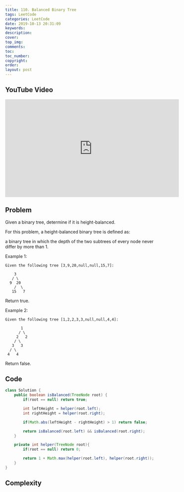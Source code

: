 ```yaml
---
title: 110. Balanced Binary Tree
tags: LeetCode
categories: LeetCode
date: 2019-10-13 20:31:09
keywords:
description:
cover:
top_img:
comments:
toc:
toc_number:
copyright:
order:
layout: post
---
```


## YouTube Video

<iframe width="560" height="315" src="https://www.youtube.com/embed/7vRTOS2SMuk" frameborder="0" allow="accelerometer; autoplay; encrypted-media; gyroscope; picture-in-picture" allowfullscreen></iframe>

## Problem

Given a binary tree, determine if it is height-balanced.

For this problem, a height-balanced binary tree is defined as:

a binary tree in which the depth of the two subtrees of every node never differ by more than 1.

Example 1:

```
Given the following tree [3,9,20,null,null,15,7]:

    3
   / \
  9  20
    /  \
   15   7
```

Return true.

Example 2:

```
Given the following tree [1,2,2,3,3,null,null,4,4]:

       1
      / \
     2   2
    / \
   3   3
  / \
 4   4
```

Return false.

## Code

```java
class Solution {
    public boolean isBalanced(TreeNode root) {
        if(root == null) return true;

        int leftHeight = helper(root.left);
        int rightHeight = helper(root.right);

        if(Math.abs(leftHeight - rightHeight) > 1) return false;

        return isBalanced(root.left) && isBalanced(root.right);
    }

    private int helper(TreeNode root){
        if(root == null) return 0;

        return 1 + Math.max(helper(root.left), helper(root.right));
    }
}
```

## Complexity
